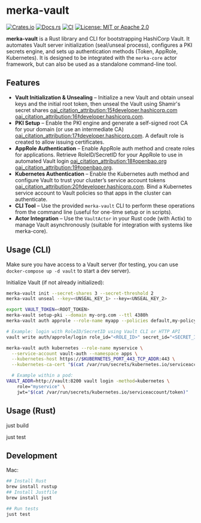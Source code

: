# merka-vault

[![Crates.io](https://img.shields.io/crates/v/merka-vault.svg)](https://crates.io/crates/merka-vault)
[![Docs.rs](https://docs.rs/merka-vault/badge.svg)](https://docs.rs/merka-vault)
[![CI](https://github.com/merka-org/merka-vault/actions/workflows/ci.yaml/badge.svg)](https://github.com/merka-org/merka-vault/actions)
[![License: MIT or Apache 2.0](https://img.shields.io/badge/license-MIT%2FApache--2.0-blue.svg)](#license)

**merka-vault** is a Rust library and CLI for bootstrapping HashiCorp Vault. It automates Vault server initialization (seal/unseal process), configures a PKI secrets engine, and sets up authentication methods (Token, AppRole, Kubernetes). It is designed to be integrated with the `merka-core` actor framework, but can also be used as a standalone command-line tool.

## Features

- **Vault Initialization & Unsealing** – Initialize a new Vault and obtain unseal keys and the initial root token, then unseal the Vault using Shamir's secret shares [oai_citation_attribution:15‡developer.hashicorp.com](https://developer.hashicorp.com/vault/docs/concepts/seal#:~:text=Shamir%20seals) [oai_citation_attribution:16‡developer.hashicorp.com](https://developer.hashicorp.com/vault/docs/concepts/seal#:~:text=This%20is%20the%20unseal%20process%3A,and%20decrypt%20the%20root%20key).
- **PKI Setup** – Enable the PKI engine and generate a self-signed root CA for your domain (or use an intermediate CA) [oai_citation_attribution:17‡developer.hashicorp.com](https://developer.hashicorp.com/vault/docs/secrets/pki/setup#:~:text=3,Vault%20a%20signed%20intermediate%20CA). A default role is created to allow issuing certificates.
- **AppRole Authentication** – Enable AppRole auth method and create roles for applications. Retrieve RoleID/SecretID for your AppRole to use in automated Vault login [oai_citation_attribution:18‡openbao.org](https://openbao.org/docs/auth/approle/#:~:text=3,the%20role) [oai_citation_attribution:19‡openbao.org](https://openbao.org/docs/auth/approle/#:~:text=4,identifier%20under%20the%20role).
- **Kubernetes Authentication** – Enable the Kubernetes auth method and configure Vault to trust your cluster’s service account tokens [oai_citation_attribution:20‡developer.hashicorp.com](https://developer.hashicorp.com/vault/docs/auth/kubernetes#:~:text=The%20,token%20into%20a%20Kubernetes%20Pod). Bind a Kubernetes service account to Vault policies so that apps in the cluster can authenticate.
- **CLI Tool** – Use the provided `merka-vault` CLI to perform these operations from the command line (useful for one-time setup or in scripts).
- **Actor Integration** – Use the `VaultActor` in your Rust code (with Actix) to manage Vault asynchronously (suitable for integration with systems like merka-core).

## Usage (CLI)

Make sure you have access to a Vault server (for testing, you can use `docker-compose up -d vault` to start a dev server).

Initialize Vault (if not already initialized):

```sh
merka-vault init --secret-shares 3 --secret-threshold 2
merka-vault unseal --key=<UNSEAL_KEY_1> --key=<UNSEAL_KEY_2>

export VAULT_TOKEN=<ROOT_TOKEN>
merka-vault setup-pki --domain my-org.com --ttl 4380h
merka-vault auth approle --role-name myapp --policies default,my-policy

# Example: login with RoleID/SecretID using Vault CLI or HTTP API
vault write auth/approle/login role_id="<ROLE_ID>" secret_id="<SECRET_ID>"

merka-vault auth kubernetes --role-name myservice \
  --service-account vault-auth --namespace apps \
  --kubernetes-host https://$KUBERNETES_PORT_443_TCP_ADDR:443 \
  --kubernetes-ca-cert "$(cat /var/run/secrets/kubernetes.io/serviceaccount/ca.crt)"

  # Example within a pod:
VAULT_ADDR=http://vault:8200 vault login -method=kubernetes \
    role="myservice" \
    jwt="$(cat /var/run/secrets/kubernetes.io/serviceaccount/token)"
```

## Usage (Rust)

just build

just test

## Development

Mac:

```sh
## Install Rust
brew install rustup
## Install Justfile
brew install just

## Run tests
just test
```
